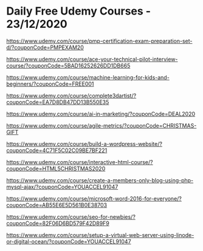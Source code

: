 # Daily Free Udemy Courses - 23/12/2020

https://www.udemy.com/course/pmp-certification-exam-preparation-set-d/?couponCode=PMPEXAM20
https://www.udemy.com/course/ace-your-technical-pilot-interview-course/?couponCode=5BAD16252626DD1DB665
https://www.udemy.com/course/machine-learning-for-kids-and-beginners/?couponCode=FREE001
https://www.udemy.com/course/complete3dartist/?couponCode=EA7D8DB47DD13B550E35
https://www.udemy.com/course/ai-in-marketing/?couponCode=DEAL2020
https://www.udemy.com/course/agile-metrics/?couponCode=CHRISTMAS-GIFT
https://www.udemy.com/course/build-a-wordpress-website/?couponCode=4C71F5C02C09BE7BF221
https://www.udemy.com/course/interactive-html-course/?couponCode=HTML5CHRISTMAS2020
https://www.udemy.com/course/create-a-members-only-blog-using-php-mysql-ajax/?couponCode=YOUACCEL91047
https://www.udemy.com/course/microsoft-word-2016-for-everyone/?couponCode=AB55E6E5D561B0E38703
https://www.udemy.com/course/seo-for-newbies/?couponCode=82F06D6BD579F42D89F9
https://www.udemy.com/course/setup-a-virtual-web-server-using-linode-or-digital-ocean/?couponCode=YOUACCEL91047
